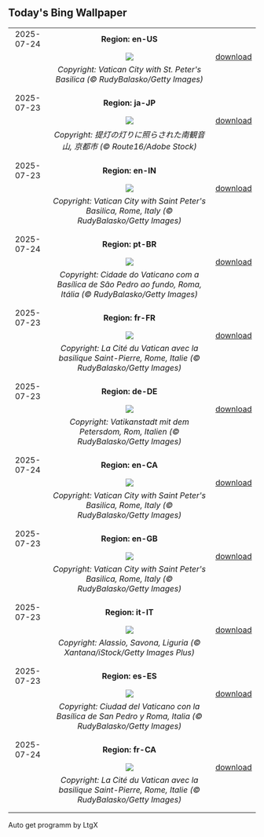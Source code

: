 ## Today's Bing Wallpaper
|      |      |      |
| :----: | :----: | :----: |
|2025-07-24|**Region: en-US**||
||![](https://www.bing.com/th?id=OHR.VaticanCity_EN-US5915643866_UHD.jpg&pid=hp&w=1152&h=648&rs=1&c=4)| [download](https://www.bing.com/th?id=OHR.VaticanCity_EN-US5915643866_UHD.jpg)|
||*Copyright: Vatican City with St. Peter's Basilica (© RudyBalasko/Getty Images)*
||
|||
|2025-07-23|**Region: ja-JP**||
||![](https://www.bing.com/th?id=OHR.GionFestival2025_JA-JP8597633874_UHD.jpg&pid=hp&w=1152&h=648&rs=1&c=4)| [download](https://www.bing.com/th?id=OHR.GionFestival2025_JA-JP8597633874_UHD.jpg)|
||*Copyright: 提灯の灯りに照らされた南観音山, 京都市 (© Route16/Adobe Stock)*
||
|||
|2025-07-23|**Region: en-IN**||
||![](https://www.bing.com/th?id=OHR.VaticanCity_EN-IN8408106347_UHD.jpg&pid=hp&w=1152&h=648&rs=1&c=4)| [download](https://www.bing.com/th?id=OHR.VaticanCity_EN-IN8408106347_UHD.jpg)|
||*Copyright: Vatican City with Saint Peter's Basilica, Rome, Italy (© RudyBalasko/Getty Images)*
||
|||
|2025-07-24|**Region: pt-BR**||
||![](https://www.bing.com/th?id=OHR.VaticanCity_PT-BR6747306784_UHD.jpg&pid=hp&w=1152&h=648&rs=1&c=4)| [download](https://www.bing.com/th?id=OHR.VaticanCity_PT-BR6747306784_UHD.jpg)|
||*Copyright: Cidade do Vaticano com a Basílica de São Pedro ao fundo, Roma, Itália (© RudyBalasko/Getty Images)*
||
|||
|2025-07-23|**Region: fr-FR**||
||![](https://www.bing.com/th?id=OHR.VaticanCity_FR-FR5939943225_UHD.jpg&pid=hp&w=1152&h=648&rs=1&c=4)| [download](https://www.bing.com/th?id=OHR.VaticanCity_FR-FR5939943225_UHD.jpg)|
||*Copyright: La Cité du Vatican avec la basilique Saint-Pierre, Rome, Italie (© RudyBalasko/Getty Images)*
||
|||
|2025-07-23|**Region: de-DE**||
||![](https://www.bing.com/th?id=OHR.VaticanCity_DE-DE5887283665_UHD.jpg&pid=hp&w=1152&h=648&rs=1&c=4)| [download](https://www.bing.com/th?id=OHR.VaticanCity_DE-DE5887283665_UHD.jpg)|
||*Copyright: Vatikanstadt mit dem Petersdom, Rom, Italien (© RudyBalasko/Getty Images)*
||
|||
|2025-07-24|**Region: en-CA**||
||![](https://www.bing.com/th?id=OHR.VaticanCity_EN-CA5754198361_UHD.jpg&pid=hp&w=1152&h=648&rs=1&c=4)| [download](https://www.bing.com/th?id=OHR.VaticanCity_EN-CA5754198361_UHD.jpg)|
||*Copyright: Vatican City with Saint Peter's Basilica, Rome, Italy (© RudyBalasko/Getty Images)*
||
|||
|2025-07-23|**Region: en-GB**||
||![](https://www.bing.com/th?id=OHR.VaticanCity_EN-GB1750782941_UHD.jpg&pid=hp&w=1152&h=648&rs=1&c=4)| [download](https://www.bing.com/th?id=OHR.VaticanCity_EN-GB1750782941_UHD.jpg)|
||*Copyright: Vatican City with Saint Peter's Basilica, Rome, Italy (© RudyBalasko/Getty Images)*
||
|||
|2025-07-23|**Region: it-IT**||
||![](https://www.bing.com/th?id=OHR.AlassioLiguria_IT-IT1114546774_UHD.jpg&pid=hp&w=1152&h=648&rs=1&c=4)| [download](https://www.bing.com/th?id=OHR.AlassioLiguria_IT-IT1114546774_UHD.jpg)|
||*Copyright: Alassio, Savona, Liguria (© Xantana/iStock/Getty Images Plus)*
||
|||
|2025-07-23|**Region: es-ES**||
||![](https://www.bing.com/th?id=OHR.VaticanCity_ES-ES7982947243_UHD.jpg&pid=hp&w=1152&h=648&rs=1&c=4)| [download](https://www.bing.com/th?id=OHR.VaticanCity_ES-ES7982947243_UHD.jpg)|
||*Copyright: Ciudad del Vaticano con la Basílica de San Pedro y Roma, Italia (© RudyBalasko/Getty Images)*
||
|||
|2025-07-24|**Region: fr-CA**||
||![](https://www.bing.com/th?id=OHR.VaticanCity_FR-CA7353766247_UHD.jpg&pid=hp&w=1152&h=648&rs=1&c=4)| [download](https://www.bing.com/th?id=OHR.VaticanCity_FR-CA7353766247_UHD.jpg)|
||*Copyright: La Cité du Vatican avec la basilique Saint-Pierre, Rome, Italie (© RudyBalasko/Getty Images)*
||
|||

Auto get programm by LtgX
